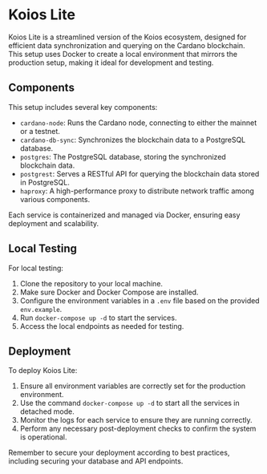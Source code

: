 # Koios Lite

Koios Lite is a streamlined version of the Koios ecosystem, designed for efficient data synchronization and querying on the Cardano blockchain. This setup uses Docker to create a local environment that mirrors the production setup, making it ideal for development and testing.

## Components

This setup includes several key components:

- `cardano-node`: Runs the Cardano node, connecting to either the mainnet or a testnet.
- `cardano-db-sync`: Synchronizes the blockchain data to a PostgreSQL database.
- `postgres`: The PostgreSQL database, storing the synchronized blockchain data.
- `postgrest`: Serves a RESTful API for querying the blockchain data stored in PostgreSQL.
- `haproxy`: A high-performance proxy to distribute network traffic among various components.

Each service is containerized and managed via Docker, ensuring easy deployment and scalability.

## Local Testing

For local testing:

1. Clone the repository to your local machine.
2. Make sure Docker and Docker Compose are installed.
3. Configure the environment variables in a `.env` file based on the provided `env.example`.
4. Run `docker-compose up -d` to start the services.
5. Access the local endpoints as needed for testing.

## Deployment

To deploy Koios Lite:

1. Ensure all environment variables are correctly set for the production environment.
2. Use the command `docker-compose up -d` to start all the services in detached mode.
3. Monitor the logs for each service to ensure they are running correctly.
4. Perform any necessary post-deployment checks to confirm the system is operational.

Remember to secure your deployment according to best practices, including securing your database and API endpoints.
